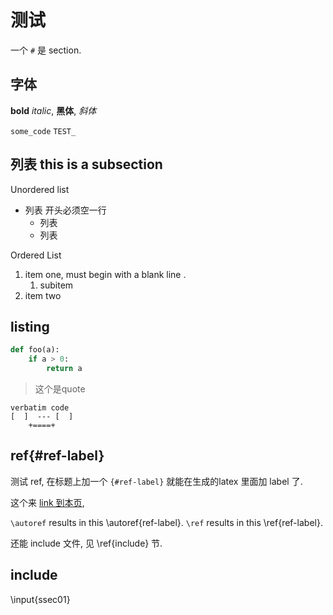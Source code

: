 # 测试

一个 `#` 是 section.

## 字体

**bold** *italic*, **黑体**, *斜体*

`some_code` `TEST_`


## 列表 this is a subsection

Unordered list

* 列表 开头必须空一行
    * 列表
    * 列表

Ordered List

1. item one, must begin with a blank line .
    1. subitem
2. item two

## listing

``` python
def foo(a):
    if a > 0:
        return a
```

> 这个是quote

```
verbatim code
[  ]  --- [  ]
    +====+
```

## ref{#ref-label}

测试 ref, 在标题上加一个 `{#ref-label}` 就能在生成的latex 里面加 label 了.

这个来 [link 到本页](#ref-label), 

`\autoref` results in this \autoref{ref-label}.
`\ref` results in this \ref{ref-label}.

还能 include 文件, 见  \ref{include} 节.

## include

\input{ssec01}


